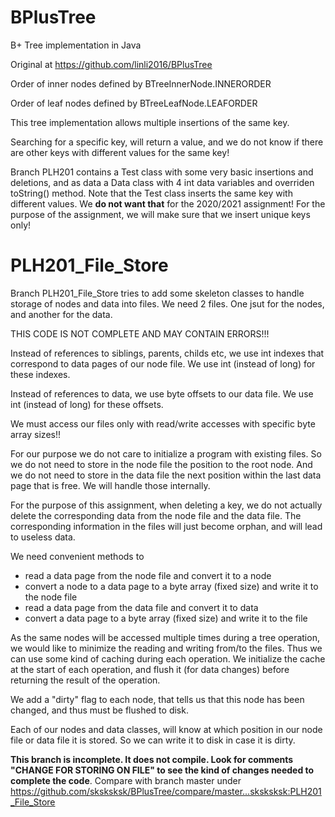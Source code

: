 # BPlusTree
B+ Tree implementation in Java


Original at https://github.com/linli2016/BPlusTree

Order of inner nodes defined by BTreeInnerNode.INNERORDER

Order of leaf nodes defined by BTreeLeafNode.LEAFORDER
		
This tree implementation allows multiple insertions of the same key.

Searching for a specific key, will return a value, and we do not know if there are other keys with different values for the same key!

Branch PLH201 contains a Test class with some very basic insertions and deletions, and as data a Data class with 4 int data variables and overriden toString() method. Note that the Test class inserts the same key with different values. We **do not want that** for the 2020/2021 assignment! For the purpose of the assignment, we will make sure that we insert unique keys only!

# PLH201_File_Store
Branch PLH201_File_Store tries to add some skeleton classes to handle storage of nodes and data into files. We need 2 files. One jsut for the nodes, and another for the data.

THIS CODE IS NOT COMPLETE AND MAY CONTAIN ERRORS!!!

Instead of references to siblings, parents, childs etc, we use int indexes that correspond to data pages of our node file. We use int (instead of long) for these indexes.

Instead of references to data, we use byte offsets to our data file. We use int (instead of long) for these offsets.

We must access our files only with read/write accesses with specific byte array sizes!!

For our purpose we do not care to initialize a program with existing files. So we do not need to store in the node file the position to the root node. And we do not need to store in the data file the next position within the last data page that is free. We will handle those internally.

For the purpose of this assignment, when deleting a key, we do not actually delete the corresponding data from the node file and the data file. The corresponding information in the files will just become orphan, and will lead to useless data. 

We need convenient methods to
- read a data page from the node file and convert it to a node
- convert a node to a data page to a byte array (fixed size) and write it to the node file
- read a data page from the data file and convert it to data
- convert a data page to a byte array (fixed size) and write it to the file

As the same nodes will be accessed multiple times during a tree operation, we would like to minimize the reading and writing from/to the files. Thus we can use some kind of caching during each operation. We initialize the cache at the start of each operation, and flush it (for data changes) before returning the result of the operation.

We add a "dirty" flag to each node, that tells us that this node has been changed, and thus must be flushed to disk.

Each of our nodes and data classes, will know at which position in our node file or data file it is stored. So we can write it to disk in case it is dirty.

**This branch is incomplete. It does not compile. Look for comments "CHANGE FOR STORING ON FILE" to see the kind of changes needed to complete the code**. Compare with branch master under https://github.com/sksksksk/BPlusTree/compare/master...sksksksk:PLH201_File_Store
 